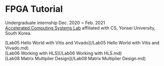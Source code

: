 # FPGA Tutorial

Undergraduate internship Dec. 2020 ~ Feb. 2021  
[Accelerated Computing Systems Lab](http://acsys.yonsei.ac.kr/) affiliated with CS, Yonsei University, South Korea.  

[Lab05 Hello World with Vitis and Vivado](/Lab05 Hello World with Vitis and Vivado.md)  
[Lab06 Working with HLS](/Lab06 Working with HLS.md)  
[Lab08 Matrix Multiplier Design](/Lab08 Matrix Multiplier Design.md)  
